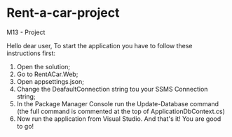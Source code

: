 # Rent-a-car-project
M13 - Project

Hello dear user,
To start the application you have to follow these instructions first:
1. Open the solution;
2. Go to RentACar.Web;
3. Open appsettings.json;
4. Change the DeafaultConnection string tou your SSMS Connection string;
5. In the Package Manager Console run the Update-Database command (the full command is commented at the top of ApplicationDbContext.cs)
6. Now run the application from Visual Studio.
And that's it! You are good to go!
